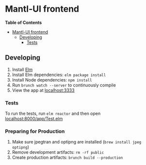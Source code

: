 # Mantl-UI frontend

<!-- markdown-toc start - Don't edit this section. Run M-x markdown-toc-generate-toc again -->
**Table of Contents**

- [Mantl-UI frontend](#mantl-ui-frontend)
    - [Developing](#developing)
        - [Tests](#tests)

<!-- markdown-toc end -->

## Developing

1. Install [Elm](http://elm-lang.org/install)
2. Install Elm dependencies: `elm package install`
3. Install Node dependencies: `npm install`
4. Run `brunch watch --server` to continuously compile
5. View the app at [localhost:3333](http://localhost:3333/)

### Tests

To run the tests, run `elm reactor` and then open
[localhost:8000/app/Test.elm](http://localhost:8000/app/Test.elm)

### Preparing for Production

1. Make sure jpegtran and optipng are installed (`brew install jpeg optipng`)
2. Remove development artifacts: `rm -rf public`
3. Create production artifacts: `brunch build --production`
